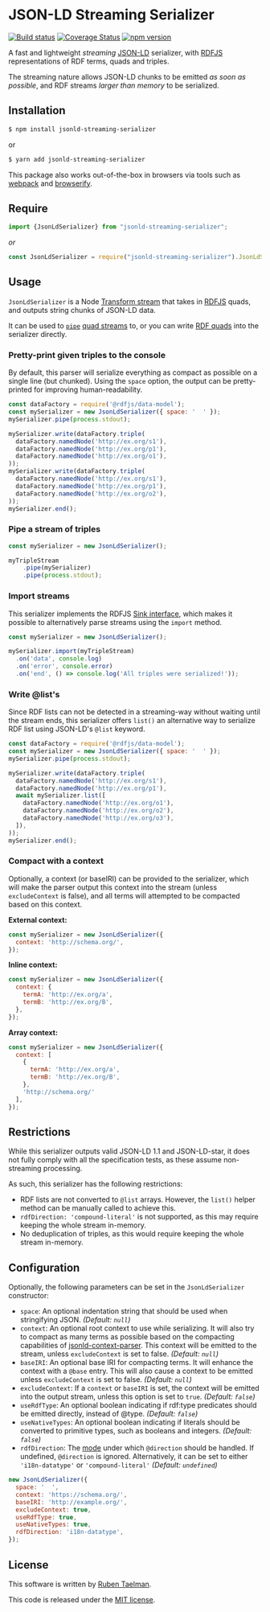 # JSON-LD Streaming Serializer

[![Build status](https://github.com/rubensworks/jsonld-streaming-serializer.js/workflows/CI/badge.svg)](https://github.com/rubensworks/jsonld-streaming-serializer.js/actions?query=workflow%3ACI)
[![Coverage Status](https://coveralls.io/repos/github/rubensworks/jsonld-streaming-serializer.js/badge.svg?branch=master)](https://coveralls.io/github/rubensworks/jsonld-streaming-serializer.js?branch=master)
[![npm version](https://badge.fury.io/js/jsonld-streaming-serializer.svg)](https://www.npmjs.com/package/jsonld-streaming-serializer)

A fast and lightweight _streaming_ [JSON-LD](https://json-ld.org/) serializer,
with [RDFJS](https://github.com/rdfjs/representation-task-force/) representations of RDF terms, quads and triples.

The streaming nature allows JSON-LD chunks to be emitted _as soon as possible_, and RDF streams _larger than memory_ to be serialized.

## Installation

```bash
$ npm install jsonld-streaming-serializer
```

or

```bash
$ yarn add jsonld-streaming-serializer
```

This package also works out-of-the-box in browsers via tools such as [webpack](https://webpack.js.org/) and [browserify](http://browserify.org/).

## Require

```javascript
import {JsonLdSerializer} from "jsonld-streaming-serializer";
```

_or_

```javascript
const JsonLdSerializer = require("jsonld-streaming-serializer").JsonLdSerializer;
```


## Usage

`JsonLdSerializer` is a Node [Transform stream](https://nodejs.org/api/stream.html#stream_class_stream_transform)
that takes in [RDFJS](http://rdf.js.org/) quads,
and outputs string chunks of JSON-LD data.

It can be used to [`pipe`](https://nodejs.org/api/stream.html#stream_readable_pipe_destination_options) [quad streams](http://rdf.js.org/stream-spec/#stream-interface) to,
or you can write [RDF quads](http://rdf.js.org/data-model-spec/#quad-interface) into the serializer directly.

### Pretty-print given triples to the console

By default, this parser will serialize everything as compact as possible on a single line (but chunked).
Using the `space` option, the output can be pretty-printed for improving human-readability.

```javascript
const dataFactory = require('@rdfjs/data-model');
const mySerializer = new JsonLdSerializer({ space: '  ' });
mySerializer.pipe(process.stdout);

mySerializer.write(dataFactory.triple(
  dataFactory.namedNode('http://ex.org/s1'),
  dataFactory.namedNode('http://ex.org/p1'),
  dataFactory.namedNode('http://ex.org/o1'),
));
mySerializer.write(dataFactory.triple(
  dataFactory.namedNode('http://ex.org/s1'),
  dataFactory.namedNode('http://ex.org/p1'),
  dataFactory.namedNode('http://ex.org/o2'),
));
mySerializer.end();
```

### Pipe a stream of triples

```javascript
const mySerializer = new JsonLdSerializer();

myTripleStream
    .pipe(mySerializer)
    .pipe(process.stdout);
```

### Import streams

This serializer implements the RDFJS [Sink interface](https://rdf.js.org/#sink-interface),
which makes it possible to alternatively parse streams using the `import` method.

```javascript
const mySerializer = new JsonLdSerializer();

mySerializer.import(myTripleStream)
  .on('data', console.log)
  .on('error', console.error)
  .on('end', () => console.log('All triples were serialized!'));
```

### Write @list's

Since RDF lists can not be detected in a streaming-way
without waiting until the stream ends,
this serializer offers `list()` an alternative way to serialize RDF list
using JSON-LD's `@list` keyword.

```javascript
const dataFactory = require('@rdfjs/data-model');
const mySerializer = new JsonLdSerializer({ space: '  ' });
mySerializer.pipe(process.stdout);

mySerializer.write(dataFactory.triple(
  dataFactory.namedNode('http://ex.org/s1'),
  dataFactory.namedNode('http://ex.org/p1'),
  await mySerializer.list([
    dataFactory.namedNode('http://ex.org/o1'),
    dataFactory.namedNode('http://ex.org/o2'),
    dataFactory.namedNode('http://ex.org/o3'),
  ]),
));
mySerializer.end();
```

### Compact with a context

Optionally, a context (or baseIRI) can be provided to the serializer,
which will make the parser output this context into the stream (unless `excludeContext` is false),
and all terms will attempted to be compacted based on this context.

****External context:****
```javascript
const mySerializer = new JsonLdSerializer({
  context: 'http://schema.org/',
});
```

****Inline context:****
```javascript
const mySerializer = new JsonLdSerializer({
  context: {
    termA: 'http://ex.org/a',
    termB: 'http://ex.org/B',
  },
});
```

****Array context:****
```javascript
const mySerializer = new JsonLdSerializer({
  context: [
    {
      termA: 'http://ex.org/a',
      termB: 'http://ex.org/B',
    },
    'http://schema.org/'
  ],
});
```

## Restrictions

While this serializer outputs valid JSON-LD 1.1 and JSON-LD-star,
it does not fully comply with all the specification tests,
as these assume non-streaming processing.

As such, this serializer has the following restrictions:

* RDF lists are not converted to `@list` arrays. However, the `list()` helper method can be manually called to achieve this.
* `rdfDirection: 'compound-literal'` is not supported, as this may require keeping the whole stream in-memory.
* No deduplication of triples, as this would require keeping the whole stream in-memory.

## Configuration

Optionally, the following parameters can be set in the `JsonLdSerializer` constructor:

* `space`: An optional indentation string that should be used when stringifying JSON. _(Default: `null`)_
* `context`: An optional root context to use while serializing. It will also try to compact as many terms as possible based on the compacting capabilities of [jsonld-context-parser](https://github.com/rubensworks/jsonld-context-parser.js). This context will be emitted to the stream, unless `excludeContext` is set to false. _(Default: `null`)_
* `baseIRI`: An optional base IRI for compacting terms. It will enhance the context with a `@base` entry. This will also cause a context to be emitted unless `excludeContext` is set to false. _(Default: `null`)_
* `excludeContext`: If a `context` or `baseIRI` is set, the context will be emitted into the output stream, unless this option is set to `true`. _(Default: `false`)_
* `useRdfType`: An optional boolean indicating if rdf:type predicates should be emitted directly, instead of @type. _(Default: `false`)_
* `useNativeTypes`: An optional boolean indicating if literals should be converted to primitive types, such as booleans and integers. _(Default: `false`)_
* `rdfDirection`: The [mode](https://w3c.github.io/json-ld-api/#dom-jsonldoptions-rdfdirection) under which `@direction` should be handled. If undefined, `@direction` is ignored. Alternatively, it can be set to either `'i18n-datatype'` or `'compound-literal'` _(Default: `undefined`)_

```javascript
new JsonLdSerializer({
  space: '  ',
  context: 'https://schema.org/',
  baseIRI: 'http://example.org/',
  excludeContext: true,
  useRdfType: true,
  useNativeTypes: true,
  rdfDirection: 'i18n-datatype',
});
```

## License
This software is written by [Ruben Taelman](http://rubensworks.net/).

This code is released under the [MIT license](http://opensource.org/licenses/MIT).
